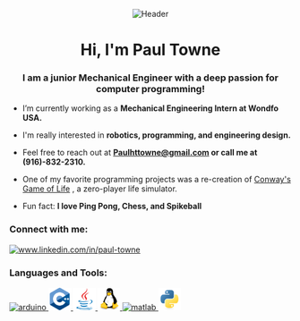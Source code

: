 
<p align="center">
  <img src="https://i.pinimg.com/originals/3d/08/e0/3d08e03cb40252526fee2036a67f07f1.gif" alt="Header">
</p>
<h1 align="center">Hi, I'm Paul Towne</h1>
<h3 align="center">I am a junior Mechanical Engineer with a deep passion for computer programming!</h3>

- I’m currently working as a **Mechanical Engineering Intern at Wondfo USA.**

- I'm really interested in **robotics, programming, and engineering design.**

- Feel free to reach out at **Paulhttowne@gmail.com or call me at (916)-832-2310.**

- One of my favorite programming projects was a re-creation of [Conway's Game of Life](https://github.com/PaulTowne/Conway-s-Game-of-Life) , a zero-player life simulator.

- Fun fact: **I love Ping Pong, Chess, and Spikeball**

<h3 align="left">Connect with me:</h3>
<p align="left">
<a href="https://linkedin.com/in/www.linkedin.com/in/paul-towne" target="blank"><img align="center" src="https://raw.githubusercontent.com/rahuldkjain/github-profile-readme-generator/master/src/images/icons/Social/linked-in-alt.svg" alt="www.linkedin.com/in/paul-towne" height="30" width="40" /></a>
</p>

<h3 align="left">Languages and Tools:</h3>
<p align="left"> <a href="https://www.arduino.cc/" target="_blank" rel="noreferrer"> <img src="https://cdn.worldvectorlogo.com/logos/arduino-1.svg" alt="arduino" width="40" height="40"/> </a> <a href="https://www.w3schools.com/cpp/" target="_blank" rel="noreferrer"> <img src="https://raw.githubusercontent.com/devicons/devicon/master/icons/cplusplus/cplusplus-original.svg" alt="cplusplus" width="40" height="40"/> </a> <a href="https://www.java.com" target="_blank" rel="noreferrer"> <img src="https://raw.githubusercontent.com/devicons/devicon/master/icons/java/java-original.svg" alt="java" width="40" height="40"/> </a> <a href="https://www.linux.org/" target="_blank" rel="noreferrer"> <img src="https://raw.githubusercontent.com/devicons/devicon/master/icons/linux/linux-original.svg" alt="linux" width="40" height="40"/> </a> <a href="https://www.mathworks.com/" target="_blank" rel="noreferrer"> <img src="https://upload.wikimedia.org/wikipedia/commons/2/21/Matlab_Logo.png" alt="matlab" width="40" height="40"/> </a> <a href="https://www.python.org" target="_blank" rel="noreferrer"> <img src="https://raw.githubusercontent.com/devicons/devicon/master/icons/python/python-original.svg" alt="python" width="40" height="40"/> </a> </p>
